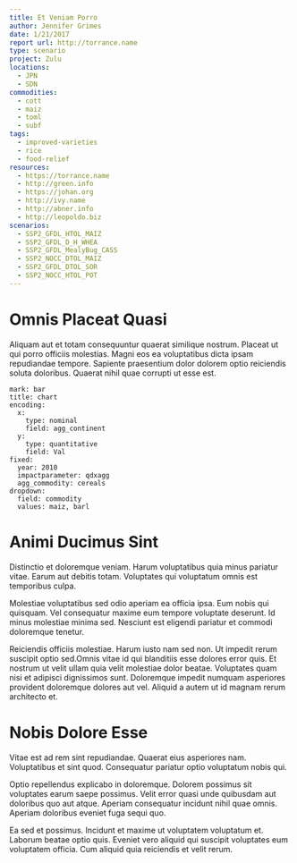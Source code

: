 ```yaml
---
title: Et Veniam Porro
author: Jennifer Grimes
date: 1/21/2017
report url: http://torrance.name
type: scenario
project: Zulu
locations:
  - JPN
  - SDN
commodities:
  - cott
  - maiz
  - toml
  - subf
tags:
  - improved-varieties
  - rice
  - food-relief
resources:
  - https://torrance.name
  - http://green.info
  - https://johan.org
  - http://ivy.name
  - http://abner.info
  - http://leopoldo.biz
scenarios:
  - SSP2_GFDL_HTOL_MAIZ
  - SSP2_GFDL_D_H_WHEA
  - SSP2_GFDL_MealyBug_CASS
  - SSP2_NOCC_DTOL_MAIZ
  - SSP2_GFDL_DTOL_SOR
  - SSP2_NOCC_HTOL_POT
---
```

# Omnis Placeat Quasi
Aliquam aut et totam consequuntur quaerat similique nostrum. Placeat ut qui porro officiis molestias. Magni eos ea voluptatibus dicta ipsam repudiandae tempore. Sapiente praesentium dolor dolorem optio reiciendis soluta doloribus. Quaerat nihil quae corrupti ut esse est.

```vis
mark: bar
title: chart
encoding:
  x:
    type: nominal
    field: agg_continent
  y:
    type: quantitative
    field: Val
fixed:
  year: 2010
  impactparameter: qdxagg
  agg_commodity: cereals
dropdown:
  field: commodity
  values: maiz, barl
```

# Animi Ducimus Sint
Distinctio et doloremque veniam. Harum voluptatibus quia minus pariatur vitae. Earum aut debitis totam. Voluptates qui voluptatum omnis est temporibus culpa.
 Molestiae voluptatibus sed odio aperiam ea officia ipsa. Eum nobis qui quisquam. Vel consequatur maxime eum tempore voluptate deserunt. Id minus molestiae minima sed. Nesciunt est eligendi pariatur et commodi doloremque tenetur.
 Reiciendis officiis molestiae. Harum iusto nam sed non. Ut impedit rerum suscipit optio sed.Omnis vitae id qui blanditiis esse dolores error quis. Et nostrum ut velit ullam quia velit molestiae dolor beatae. Voluptates quam nisi et adipisci dignissimos sunt. Doloremque impedit numquam asperiores provident doloremque dolores aut vel. Aliquid a autem ut id magnam rerum architecto et.

# Nobis Dolore Esse
Vitae est ad rem sint repudiandae. Quaerat eius asperiores nam. Voluptatibus et sint quod. Consequatur pariatur optio voluptatum nobis qui.
 Optio repellendus explicabo in doloremque. Dolorem possimus sit voluptates earum saepe possimus. Velit error quasi unde quibusdam aut doloribus quo aut atque. Aperiam consequatur incidunt nihil quae omnis. Aperiam doloribus eveniet fuga sequi quo.
 Ea sed et possimus. Incidunt et maxime ut voluptatem voluptatum et. Laborum beatae optio quis. Eveniet vero aliquid qui suscipit voluptates eum voluptatem officia. Cum aliquid quia reiciendis et velit rerum.
